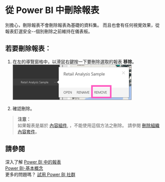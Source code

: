 <properties
   pageTitle="從 Power BI 中刪除報表"
   description="從 Power BI 中刪除報表"
   services="powerbi"
   documentationCenter=""
   authors="mihart"
   manager="mblythe"
   backup=""
   editor=""
   tags=""
   qualityFocus="no"
   qualityDate=""/>

<tags
   ms.service="powerbi"
   ms.devlang="NA"
   ms.topic="article"
   ms.tgt_pltfrm="NA"
   ms.workload="powerbi"
   ms.date="08/25/2016"
   ms.author="mihart"/>

# 從 Power BI 中刪除報表  

別擔心，刪除報表不會刪除報表為基礎的資料集。  而且也會有任何視覺效果，從報表釘選安全--個別刪除之前維持在儀表板。

## 若要刪除報表︰  
1.  在左的導覽窗格中，以滑鼠右鍵按一下要刪除選取的報表 **移除**。  
    ![](media/powerbi-service-delete-a-report/deleteareport1_new.png)

2.  確認刪除。

>**注意：**  
>如果報表是屬於 [內容組件](powerbi-service-organizational-content-packs-introduction.md), ，不能使用這個方法之刪除。  請參閱 [刪除組織內容套件](powerbi-service-organizational-content-pack-delete.md)。 

## 請參閱  
深入了解 [Power BI 中的報表](powerbi-service-reports.md)  
[Power BI-基本概念](powerbi-service-basic-concepts.md)  
更多的問題嗎？ [試用 Power BI 社群](http://community.powerbi.com/)
